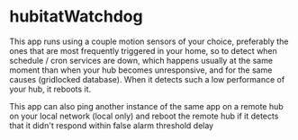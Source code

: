 # hubitatWatchdog

This app runs using a couple motion sensors of your choice, preferably the ones that are most frequently triggered in your home, so to detect when schedule / cron services are down, which happens usually at the same moment than when your hub becomes unresponsive, and for the same causes (gridlocked database). When it detects such a low performance of your hub, it reboots it. 

This app can also ping another instance of the same app on a remote hub on your local network (local only) and reboot the remote hub if it detects that it didn't respond within false alarm threshold delay
